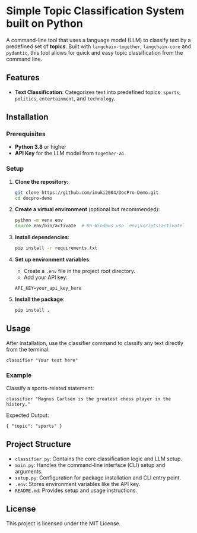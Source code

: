 # Simple Topic Classification System built on Python

A command-line tool that uses a language model (LLM) to classify text by a predefined set of **topics**. Built with `langchain-together`, `langchain-core` and `pydantic`, this tool allows for quick and easy topic classification from the command line.

## Features

- **Text Classification**: Categorizes text into predefined topics: `sports`, `politics`, `entertainment`, and `technology`.

## Installation

### Prerequisites

- **Python 3.8** or higher
- **API Key** for the LLM model from `together-ai`

### Setup

1. **Clone the repository**:

    ```bash
    git clone https://github.com/imuki2004/DocPro-Demo.git
    cd docpro-demo
    ```
    

2. **Create a virtual environment** (optional but recommended):

    ```bash
    python -m venv env
    source env/bin/activate  # On Windows use `env\Scripts\activate`
    ```

3. **Install dependencies**:

    ```bash
    pip install -r requirements.txt
    ```

4. **Set up environment variables**:

    - Create a `.env` file in the project root directory.
    - Add your API key:

    ```plaintext
    API_KEY=your_api_key_here
    ```

5. **Install the package**:

    ```bash
    pip install .
    ```
    
## Usage

After installation, use the classifier command to classify any text directly from the terminal:

    classifier "Your text here"

### Example

Classify a sports-related statement:

    classifier "Magnus Carlsen is the greatest chess player in the history."


Expected Output:

    { "topic": "sports" }

## Project Structure

- `classifier.py`: Contains the core classification logic and LLM setup.
- `main.py`: Handles the command-line interface (CLI) setup and arguments.
- `setup.py`: Configuration for package installation and CLI entry point.
- `.env`: Stores environment variables like the API key.
- `README.md`: Provides setup and usage instructions.

## License

This project is licensed under the MIT License.